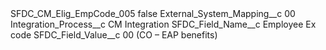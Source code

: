 <?xml version="1.0" encoding="UTF-8"?>
<CustomMetadata xmlns="http://soap.sforce.com/2006/04/metadata" xmlns:xsi="http://www.w3.org/2001/XMLSchema-instance" xmlns:xsd="http://www.w3.org/2001/XMLSchema">
    <label>SFDC_CM_Elig_EmpCode_005</label>
    <protected>false</protected>
    <values>
        <field>External_System_Mapping__c</field>
        <value xsi:type="xsd:string">00</value>
    </values>
    <values>
        <field>Integration_Process__c</field>
        <value xsi:type="xsd:string">CM Integration</value>
    </values>
    <values>
        <field>SFDC_Field_Name__c</field>
        <value xsi:type="xsd:string">Employee Ex code</value>
    </values>
    <values>
        <field>SFDC_Field_Value__c</field>
        <value xsi:type="xsd:string">00 (CO – EAP benefits)</value>
    </values>
</CustomMetadata>
